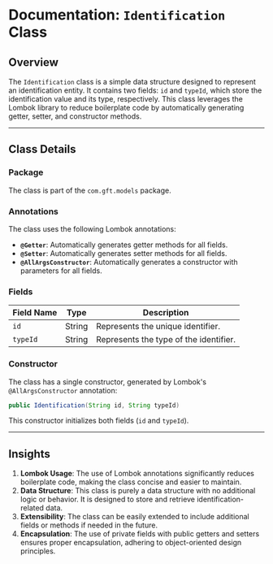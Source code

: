 # Documentation: `Identification` Class

## Overview
The `Identification` class is a simple data structure designed to represent an identification entity. It contains two fields: `id` and `typeId`, which store the identification value and its type, respectively. This class leverages the Lombok library to reduce boilerplate code by automatically generating getter, setter, and constructor methods.

---

## Class Details

### Package
The class is part of the `com.gft.models` package.

### Annotations
The class uses the following Lombok annotations:
- **`@Getter`**: Automatically generates getter methods for all fields.
- **`@Setter`**: Automatically generates setter methods for all fields.
- **`@AllArgsConstructor`**: Automatically generates a constructor with parameters for all fields.

### Fields
| Field Name | Type   | Description                          |
|------------|--------|--------------------------------------|
| `id`       | String | Represents the unique identifier.   |
| `typeId`   | String | Represents the type of the identifier. |

### Constructor
The class has a single constructor, generated by Lombok's `@AllArgsConstructor` annotation:
```java
public Identification(String id, String typeId)
```
This constructor initializes both fields (`id` and `typeId`).

---

## Insights
1. **Lombok Usage**: The use of Lombok annotations significantly reduces boilerplate code, making the class concise and easier to maintain.
2. **Data Structure**: This class is purely a data structure with no additional logic or behavior. It is designed to store and retrieve identification-related data.
3. **Extensibility**: The class can be easily extended to include additional fields or methods if needed in the future.
4. **Encapsulation**: The use of private fields with public getters and setters ensures proper encapsulation, adhering to object-oriented design principles.
